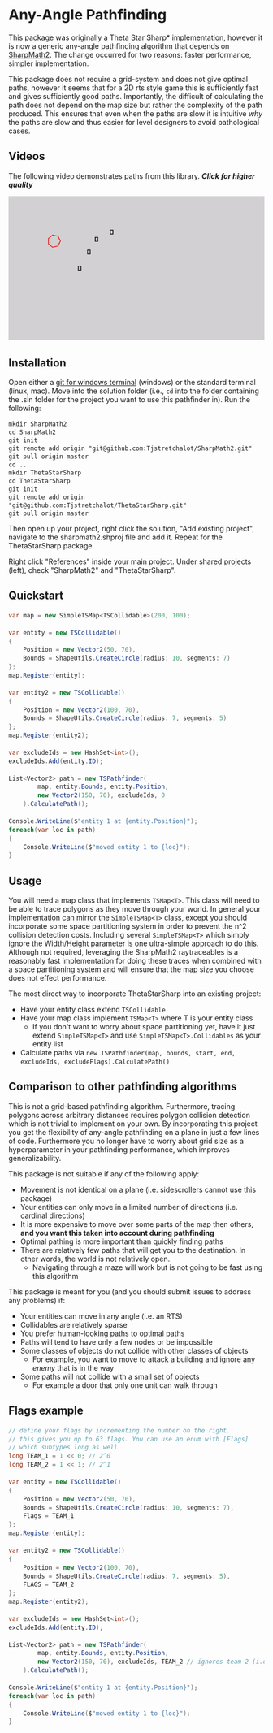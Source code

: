 # Any-Angle Pathfinding

This package was originally a Theta Star Sharp* implementation, however it is now a generic any-angle
pathfinding algorithm that depends on [SharpMath2](https://github.com/Tjstretchalot/sharpmath2). The
change occurred for two reasons: faster performance, simpler implementation.

This package does not require a grid-system and does not give optimal paths, however it seems that
for a 2D rts style game this is sufficiently fast and gives sufficiently good paths. Importantly,
the difficult of calculating the path does not depend on the map size but rather the complexity
of the path produced. This ensures that even when the paths are slow it is intuitive *why* the paths
are slow and thus easier for level designers to avoid pathological cases.

## Videos

The following video demonstrates paths from this library. ***Click for higher quality***

[![Paths example](docs/example.gif)](https://www.youtube.com/watch?v=bt-QorgXXWQ)

## Installation

Open either a [git for windows terminal](https://gitforwindows.org/) (windows) or the standard
terminal (linux, mac). Move into the solution folder (i.e., `cd` into the folder containing
the .sln folder for the project you want to use this pathfinder in). Run the following:

```
mkdir SharpMath2
cd SharpMath2
git init
git remote add origin "git@github.com:Tjstretchalot/SharpMath2.git"
git pull origin master
cd ..
mkdir ThetaStarSharp
cd ThetaStarSharp
git init
git remote add origin "git@github.com:Tjstretchalot/ThetaStarSharp.git"
git pull origin master
```

Then open up your project, right click the solution, "Add existing project", navigate to the sharpmath2.shproj
file and add it. Repeat for the ThetaStarSharp package.

Right click "References" inside your main project. Under shared projects (left), check "SharpMath2" and
"ThetaStarSharp".

## Quickstart

```csharp
var map = new SimpleTSMap<TSCollidable>(200, 100);

var entity = new TSCollidable()
{
    Position = new Vector2(50, 70),
    Bounds = ShapeUtils.CreateCircle(radius: 10, segments: 7)
};
map.Register(entity);

var entity2 = new TSCollidable()
{
    Position = new Vector2(100, 70),
    Bounds = ShapeUtils.CreateCircle(radius: 7, segments: 5)
};
map.Register(entity2);

var excludeIds = new HashSet<int>();
excludeIds.Add(entity.ID);

List<Vector2> path = new TSPathfinder(
        map, entity.Bounds, entity.Position,
        new Vector2(150, 70), excludeIds, 0
    ).CalculatePath();

Console.WriteLine($"entity 1 at {entity.Position}");
foreach(var loc in path)
{
    Console.WriteLine($"moved entity 1 to {loc}");
}
```

## Usage

You will need a map class that implements `TSMap<T>`. This class will need to be able to trace polygons as they move
through your world. In general your implementation can mirror the `SimpleTSMap<T>` class, except you should incorporate
some space partitioning system in order to prevent the n^2 collision detection costs. Including several `SimpleTSMap<T>`
which simply ignore the Width/Height parameter is one ultra-simple approach to do this. Although not required, leveraging the
SharpMath2 raytraceables is a reasonably fast implementation for doing these traces when combined with a space partitioning system
and will ensure that the map size you choose does not effect performance.

The most direct way to incorporate ThetaStarSharp into an existing project:

- Have your entity class extend `TSCollidable`
- Have your map class implement `TSMap<T>` where T is your entity class
  - If you don't want to worry about space partitioning yet, have it just extend `SimpleTSMap<T>` and use `SimpleTSMap<T>.Collidables` as your entity list
- Calculate paths via `new TSPathfinder(map, bounds, start, end, excludeIds, excludeFlags).CalculatePath()`

## Comparison to other pathfinding algorithms

This is not a grid-based pathfinding algorithm. Furthermore, tracing polygons across arbitrary distances requires polygon
collision detection which is not trivial to implement on your own. By incorporating this project you get the flexibility
of any-angle pathfinding on a plane in just a few lines of code. Furthermore you no longer have to worry about grid size
as a hyperparameter in your pathfinding performance, which improves generalizability.

This package is not suitable if any of the following apply:

- Movement is not identical on a plane (i.e. sidescrollers cannot use this package)
- Your entities can only move in a limited number of directions (i.e. cardinal directions)
- It is more expensive to move over some parts of the map then others, **and you want this taken into account during pathfinding**
- Optimal pathing is more important than quickly finding paths
- There are relatively few paths that will get you to the destination. In other words, the world is not relatively open.
  - Navigating through a maze will work but is not going to be fast using this algorithm

This package is meant for you (and you should submit issues to address any problems) if:

- Your entities can move in any angle (i.e. an RTS)
- Collidables are relatively sparse
- You prefer human-looking paths to optimal paths
- Paths will tend to have only a few nodes or be impossible
- Some classes of objects do not collide with other classes of objects
  - For example, you want to move to attack a building and ignore any *enemy* that is in the way
- Some paths will not collide with a small set of objects
  - For example a door that only one unit can walk through

## Flags example

```csharp
// define your flags by incrementing the number on the right.
// this gives you up to 63 flags. You can use an enum with [Flags]
// which subtypes long as well
long TEAM_1 = 1 << 0; // 2^0
long TEAM_2 = 1 << 1; // 2^1

var entity = new TSCollidable()
{
    Position = new Vector2(50, 70),
    Bounds = ShapeUtils.CreateCircle(radius: 10, segments: 7),
    Flags = TEAM_1
};
map.Register(entity);

var entity2 = new TSCollidable()
{
    Position = new Vector2(100, 70),
    Bounds = ShapeUtils.CreateCircle(radius: 7, segments: 5),
    FLAGS = TEAM_2
};
map.Register(entity2);

var excludeIds = new HashSet<int>();
excludeIds.Add(entity.ID);

List<Vector2> path = new TSPathfinder(
        map, entity.Bounds, entity.Position,
        new Vector2(150, 70), excludeIds, TEAM_2 // ignores team 2 (i.e., entity2) -> direct path
    ).CalculatePath();

Console.WriteLine($"entity 1 at {entity.Position}");
foreach(var loc in path)
{
    Console.WriteLine($"moved entity 1 to {loc}");
}
```
